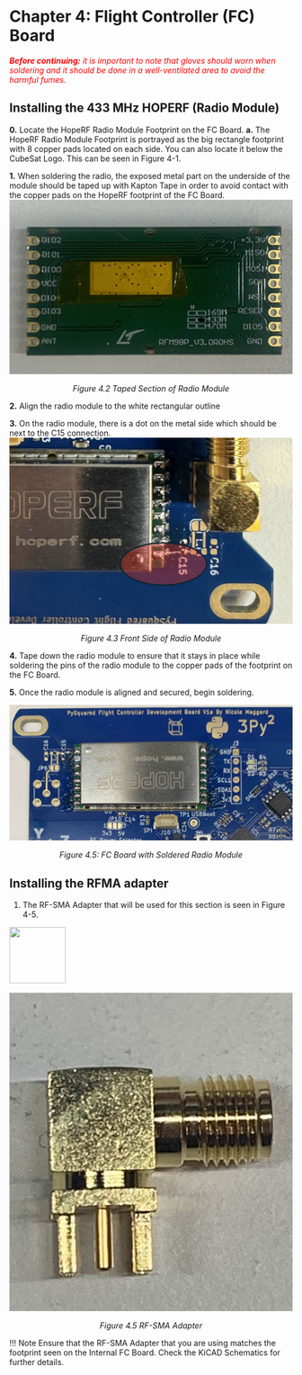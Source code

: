 # Chapter 4: Flight Controller (FC) Board 
<span style="color:red">***Before continuing:** it is important to note that gloves should worn when soldering and it should be done in a well-ventilated area to avoid the harmful fumes.*</span>

## Installing the 433 MHz HOPERF (Radio Module)

**0.** Locate the HopeRF Radio Module Footprint on the FC Board.
**a.** The HopeRF Radio Module Footprint is portrayed as the big rectangle footprint with 8 copper pads located on each side. You can also locate it below the CubeSat Logo. This can be seen in Figure 4-1.


**1.** When soldering the radio, the exposed metal part on the underside of the module should be taped up with Kapton Tape in order to avoid contact with the copper pads on the HopeRF footprint of the FC Board.
![Figure 4-2](images/radiota.jpeg)
  *<p align="center"> Figure 4.2 Taped Section of Radio Module</p>*

**2.** Align the radio module to the white rectangular outline 

**3.** On the radio module, there is a dot on the metal side which should be next to the C15 connection.
![Figure 4-3](images/radioc15.png) 
 *<p align="center">Figure 4.3 Front Side of Radio Module </p>*

**4.** Tape down the radio module to ensure that it stays in place while soldering the pins of the radio module to the copper pads of the footprint on the FC Board.

**5.** Once the radio module is aligned and secured, begin soldering.

![Figure 4-4](images/radiofc.jpeg)
*<p align="center">Figure 4.5: FC Board with Soldered Radio Module</p>*


## Installing the RFMA adapter

1. The RF-SMA Adapter that will be used for this section is seen in Figure 4-5.

<img src= "RFMA.jpeg" width="100" height="100">

![Figure 4-5](images/RFMA.jpeg) 

 *<p align="center">Figure 4.5 RF-SMA Adapter</p>*

!!! Note
    Ensure that the RF-SMA Adapter that you are using matches the footprint seen on the Internal FC Board. Check the KiCAD Schematics for further details.
